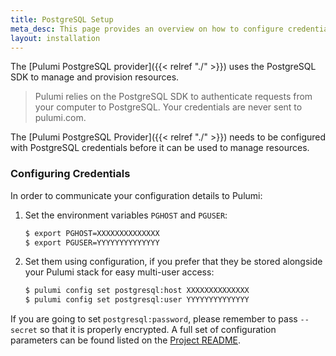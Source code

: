 ```yaml
---
title: PostgreSQL Setup
meta_desc: This page provides an overview on how to configure credentials for the Pulumi PostgreSQL Provider.
layout: installation
---
```


The [Pulumi PostgreSQL provider]({{< relref "./" >}}) uses the PostgreSQL SDK to manage and provision resources.

> Pulumi relies on the PostgreSQL SDK to authenticate requests from your computer to PostgreSQL. Your credentials are never sent
> to pulumi.com.

The [Pulumi PostgreSQL Provider]({{< relref "./" >}}) needs to be configured with PostgreSQL credentials
before it can be used to manage resources.

### Configuring Credentials

In order to communicate your configuration details to Pulumi:

1. Set the environment variables `PGHOST` and `PGUSER`:

    ```bash
    $ export PGHOST=XXXXXXXXXXXXXX
    $ export PGUSER=YYYYYYYYYYYYYY
    ```

1. Set them using configuration, if you prefer that they be stored alongside your Pulumi stack for easy multi-user access:

    ```bash
    $ pulumi config set postgresql:host XXXXXXXXXXXXXX
    $ pulumi config set postgresql:user YYYYYYYYYYYYYY
    ```

If you are going to set `postgresql:password`, please remember to pass `--secret` so that it is properly encrypted. A full set
of configuration parameters can be found listed on the [Project README](https://github.com/pulumi/pulumi-postgresql/blob/master/README.md).
